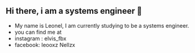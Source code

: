 ## Hi there, i am a systems engineer 👋
- My name is Leonel, I am currently studying to be a systems engineer.
- you can find me at
- instagram : elvis_fbx
- facebook: leooxz Nellzx


<!--
**leon4l25/leon4l25** is a ✨ _special_ ✨ repository because its `README.md` (this file) appears on your GitHub profile.

Here are some ideas to get you started:

- 🔭 I’m currently working on ...
- 🌱 I’m currently learning ...
- 👯 I’m looking to collaborate on ...
- 🤔 I’m looking for help with ...
- 💬 Ask me about ...
- 📫 How to reach me: ...
- 😄 Pronouns: ...
- ⚡ Fun fact: ...
-->

